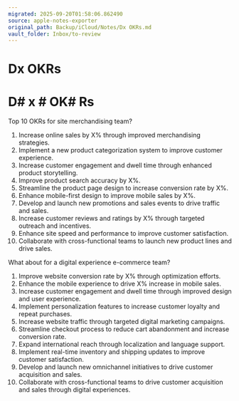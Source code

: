 ```yaml
---
migrated: 2025-09-20T01:58:06.862490
source: apple-notes-exporter
original_path: Backup/iCloud/Notes/Dx OKRs.md
vault_folder: Inbox/to-review
---
```

# Dx OKRs

# D# x # OK# Rs

Top 10 OKRs for site merchandising team?

1. Increase online sales by X% through improved merchandising strategies.
2. Implement a new product categorization system to improve customer experience.
3. Increase customer engagement and dwell time through enhanced product storytelling.
4. Improve product search accuracy by X%.
5. Streamline the product page design to increase conversion rate by X%.
6. Enhance mobile-first design to improve mobile sales by X%.
7. Develop and launch new promotions and sales events to drive traffic and sales.
8. Increase customer reviews and ratings by X% through targeted outreach and incentives.
9. Enhance site speed and performance to improve customer satisfaction.
10. Collaborate with cross-functional teams to launch new product lines and drive sales.

What about for a digital experience e-commerce team?

1. Improve website conversion rate by X% through optimization efforts.
2. Enhance the mobile experience to drive X% increase in mobile sales.
3. Increase customer engagement and dwell time through improved design and user experience.
4. Implement personalization features to increase customer loyalty and repeat purchases.
5. Increase website traffic through targeted digital marketing campaigns.
6. Streamline checkout process to reduce cart abandonment and increase conversion rate.
7. Expand international reach through localization and language support.
8. Implement real-time inventory and shipping updates to improve customer satisfaction.
9. Develop and launch new omnichannel initiatives to drive customer acquisition and sales.
10. Collaborate with cross-functional teams to drive customer acquisition and sales through digital experiences.

